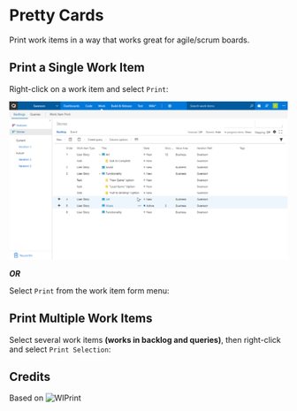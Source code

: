 # Pretty Cards

Print work items in a way that works great for agile/scrum boards.

## Print a Single Work Item

Right-click on a work item and select `Print`:

![Print work item from context menu](static/img/single-context.gif)

***OR***

Select `Print` from the work item form menu:



## Print Multiple Work Items

Select several work items **(works in backlog and queries)**, then right-click and select `Print Selection`:


## Credits

Based on ![WIPrint](https://github.com/MrTarantula/WIPrint)